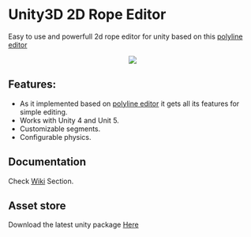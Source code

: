 # Unity3D 2D Rope Editor

Easy to use and powerfull 2d rope editor for unity based on  this [polyline editor](https://github.com/Dandarawy/Unity3DPolylineEditor)

<p align="center">
  <img src="https://dl.dropbox.com/s/ce475g1adon1luj/cover-mini.png?dl=0">
</p>

## Features:
- As it implemented based on [polyline editor](https://github.com/Dandarawy/Unity3DPolylineEditor) it gets all its features for simple editing.
- Works with Unity 4 and Unit 5.
- Customizable segments.
- Configurable physics.

## Documentation
Check [Wiki](https://github.com/Dandarawy/Unity3D_2DRopeEditor) Section.


## Asset store
Download the latest unity package [Here](	http://u3d.as/t47)
